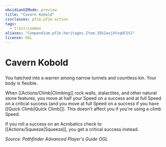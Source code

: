 ```yaml
---
obsidianUIMode: preview
title: "Cavern Kobold"
cssclasses: pf2e,pf2e-action
tags:
  - trait/common
aliases: "Compendium.pf2e.heritages.Item.35k2aujXYvqUCSS1"
license: OGL
---
```

# Cavern Kobold

### 






You hatched into a warren among narrow tunnels and countless kin. Your body is flexible.

When [[Actions/Climb|Climbing]] rock walls, stalactites, and other natural stone features, you move at half your Speed on a success and at full Speed on a critical success (and you move at full Speed on a success if you have [[Quick Climb|Quick Climb]]). This doesn't affect you if you're using a climb Speed.

If you roll a success on an Acrobatics check to [[Actions/Squeeze|Squeeze]], you get a critical success instead.

*Source: Pathfinder Advanced Player's Guide*
*OGL*